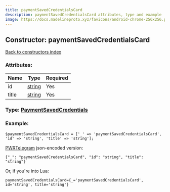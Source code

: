```yaml
---
title: paymentSavedCredentialsCard
description: paymentSavedCredentialsCard attributes, type and example
image: https://docs.madelineproto.xyz/favicons/android-chrome-256x256.png
---
```

## Constructor: paymentSavedCredentialsCard  
[Back to constructors index](index.md)



### Attributes:

| Name     |    Type       | Required |
|----------|---------------|----------|
|id|[string](../types/string.md) | Yes|
|title|[string](../types/string.md) | Yes|



### Type: [PaymentSavedCredentials](../types/PaymentSavedCredentials.md)


### Example:

```
$paymentSavedCredentialsCard = ['_' => 'paymentSavedCredentialsCard', 'id' => 'string', 'title' => 'string'];
```  

[PWRTelegram](https://pwrtelegram.xyz) json-encoded version:

```
{"_": "paymentSavedCredentialsCard", "id": "string", "title": "string"}
```


Or, if you're into Lua:  


```
paymentSavedCredentialsCard={_='paymentSavedCredentialsCard', id='string', title='string'}

```



